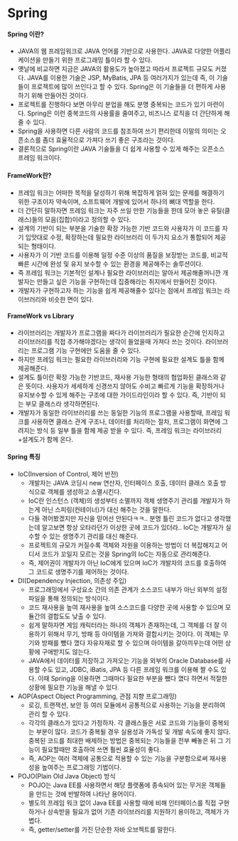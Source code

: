 # Spring
#### Spring 이란?
* JAVA의 웹 프레임워크로 JAVA 언어를 기반으로 사용한다. JAVA로 다양한 어플리케이션을 만들기 위한 프로그래밍 틀이라 할 수 있다.
* 옛날에 비교하면 지금은 JAVA의 활용도가 높아졌고 따라서 프로젝트 규모도 커졌다. JAVA를 이용한 기술은 JSP, MyBatis, JPA 등 여러가지가 있는데 즉, 이 기술들이 프로젝트에 많이 쓰인다고 할 수 있다. Spring은 이 기술들을 더 편하게 사용하기 위해 만들어진 것이다.
* 프로젝트를 진행하다 보면 아무리 분업을 해도 분명 중복되는 코드가 있기 마련이다. Spring은 이런 중복코드의 사용률을 줄여주고, 비즈니스 로직을 더 간단하게 해줄 수 있다.
* Spring을 사용하면 다른 사람의 코드를 참조하여 쓰기 편리한데 이말의 의미는 오픈소스를 좀더 효율적으로 가져다 쓰기 좋은 구조라는 것이다.
* 결론적으로 Spring이란 JAVA 기술들을 더 쉽게 사용할 수 있게 해주는 오픈소스 프레임 워크이다.

#### FrameWork란?
* 프레임 워크는 어떠한 목적을 달성하기 위해 복잡하게 얽혀 있는 문제를 해결하기 위한 구조이자 약속이며, 소프트웨어 개발에 있어서 하나의 뼈대 역할을 한다.
* 더 간단히 말하자면 프레임 워크는 자주 쓰일 만한 기능들을 한데 모아 놓은 유틸(클래스)들의 모음(집합)이라고 정의할 수 있다.
* 설계의 기반이 되는 부분을 기술한 확장 가능한 기반 코드와 사용자가 이 코드를 자기 입맛대로 수정, 확장하는데 필요한 라이브러리 이 두가지 요소가 통합되어 제공되는 형태이다.
* 사용자가 이 기반 코드를 이용해 일정 수준 이상의 품질을 보장받는 코드를, 비교적 빠른 시간에 완성 및 유지 보수할 수 있는 환경을 제공해주는 솔루션이다.
* 즉 프레임 워크는 기본적인 설계나 필요한 라이브러리는 알아서 제공해줄꺼니깐 개발자는 만들고 싶은 기능을 구현하는데 집중해라는 취지에서 만들어진 것이다.
* 개발자가 구현하고자 하는 기능을 쉽게 제공해줄수 있다는 점에서 프레임 워크는 라이브러리와 비슷한 면이 있다.

#### FrameWork vs Library
* 라이브러리는 개발자가 프로그램을 짜다가 라이브러리가 필요한 순간에 인지하고 라이브러리를 직접 추가해야겠다는 생각이 들었을때 가져다 쓰는 것이다. 라이브러리는 프로그램 기능 구현에만 도움을 줄 수 있다.
* 하지만 프레임 워크는 필요한 라이브러리와 기능 구현에 필요한 설계도 틀을 함께 제공해준다.
* 설계도 틀이란 확장 가능한 기반코드, 재사용 가능한 형태의 협업화된 클래스와 같은 뜻이다. 사용자가 세세하게 신경쓰지 않아도 수비고 빠르게 기능을 확장하거나 유지보수할 수 있게 해주는 구조에 대한 가이드라인이라 할 수 있다. 즉, 기반이 되는 부모 클래스라 생각하면된다.
* 개발자가 동일한 라이브러리를 쓰는 동일한 기능의 프로그램을 사용할때, 프레임 워크를 사용하면 클래스 관계 구조나, 데이터를 처리하는 절차, 프로그램이 화면에 그려지는 방식 등 일부 틀을 함께 제공 받을 수 있다. 즉, 프레임 워크는 라이브러리+설계도가 함께 온다.

#### Spring 특징
* IoC(Inversion of Control, 제어 반전)
  * 개발자는 JAVA 코딩시 new 연산자, 인터페이스 호출, 데이터 클래스 호출 방식으로 객체를 생성하고 소멸시킨다.
  * IoC란 인스턴스 (객체)의 생성부터 소멸까지 객체 생명주기 관리를 개발자가 하는게 아닌 스피링(컨테이너)가 대신 해주는 것을 말한다.
  * 다들 겪어봤겠지만 자신을 믿어선 안된다ㅋㅋ.. 분명 틀린 코드가 없다고 생각했는데 알고보면 항상 오타라던가 이상한 곳에 코드가 있더라.. IoC는 개발자가 실수할 수 있는 생명주기 관리를 대신 해준다.
  * 프로젝트의 규모가 커질수록 객체와 자원을 이용하는 방법이 더 복잡해지고 어디서 코드가 꼬일지 모르는 것을 Spring의 IoC는 자동으로 관리해준다.
  * 즉, 제어권이 개발자가 아닌 IoC에게 있으며 IoC가 개발자의 코드를 호출하여 그 코드로 생명주기를 제어하는 것이다.
* DI(Dependency Injection, 의존성 주입)
  * 프로그래밍에서 구성요소 간의 의존 관계가 소스코드 내부가 아닌 외부의 설정파일을 통해 정의되는 방식이다.
  * 코드 재사용을 높여 재사용을 높여 소스코드를 다양한 곳에 사용할 수 있으며 모듈간의 결합도도 낮출 수 있다.
  * 쉽게 말하자면 게임 캐릭터라는 하나의 객체가 존재하는데, 그 객체를 더 잘 이용하기 위해서 무기, 방패 등 아이템을 가져와 결합시키는 것이다. 이 객체는 무기와 방패를 뺐다 꼈다 자유자재로 할 수 있으며 아이템을 갈아끼우는데 어떤 상황에 구애받지도 않는다.
  * JAVA에서 데이터를 저장하고 가져오는 기능을 외부의 Oracle Database를 사용할 수도 있고, JDBC, iBatis, JPA 등 다른 프레임 워크를 이용해 짤 수도 있다. 이때 Spring을 이용하면 그때마다 필요한 부분을 뺐다 꼈다 하면서 적절한 상황에 필요한 기능을 해낼 수 있다.
* AOP(Aspect Object Programming, 관점 지향 프로그래밍)
  * 로깅, 트랜잭션, 보안 등 여러 모듈에서 공통적으로 사용하는 기능을 분리하여 관리 할 수 있다.
  * 각각의 클래스가 있다고 가정하자. 각 클래스들은 서로 코드와 기능들이 중복되는 부분이 많다. 코드가 중복될 경우 실용성과 가독성 및 개발 속도에 좋지 않다. 중복된 코드를 최대한 배제하는 방법은 중복되는 기능들을 전부 빼놓은 뒤 그 기능이 필요할때만 호출하여 쓰면 훨씬 효율성이 좋다.
  * 즉, AOP는 여러 객체에 공통으로 적용할 수 있는 기능을 구분함으로써 재사용성을 높여주는 프로그래밍 기법이다.
* POJO(Plain Old Java Object) 방식
  * POJO는 Java EE를 사용하면서 해당 플랫폼에 종속되어 있는 무거운 객체들을 만드는 것에 반발하여 나타난 용어이다.
  * 별도의 프레임 워크 없이 Java EE를 사용할 때에 비해 인터페이스를 직접 구현하거나 상속받을 필요가 없어 기존 라이브러리를 지원하기 용이하고, 객체가 가볍다.
  * 즉, getter/setter를 가진 단순한 자바 오브젝트를 말한다.

 
